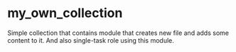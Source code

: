 # my_own_collection

Simple collection that contains module that creates new file and adds some content to it. And also single-task role using this module.
